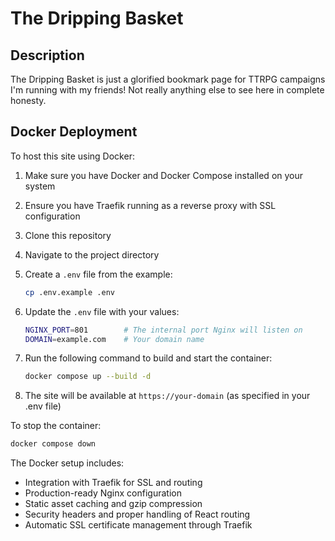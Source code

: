 # The Dripping Basket

## Description

The Dripping Basket is just a glorified bookmark page for TTRPG campaigns I'm running with my friends! Not really anything else to see here in complete honesty.

## Docker Deployment

To host this site using Docker:

1. Make sure you have Docker and Docker Compose installed on your system
1. Ensure you have Traefik running as a reverse proxy with SSL configuration
1. Clone this repository
1. Navigate to the project directory
1. Create a `.env` file from the example:

   ```bash
   cp .env.example .env
   ```

1. Update the `.env` file with your values:

   ```bash
   NGINX_PORT=801        # The internal port Nginx will listen on
   DOMAIN=example.com    # Your domain name
   ```

1. Run the following command to build and start the container:

   ```bash
   docker compose up --build -d
   ```

1. The site will be available at `https://your-domain` (as specified in your .env file)

To stop the container:

```bash
docker compose down
```

The Docker setup includes:

- Integration with Traefik for SSL and routing
- Production-ready Nginx configuration
- Static asset caching and gzip compression
- Security headers and proper handling of React routing
- Automatic SSL certificate management through Traefik